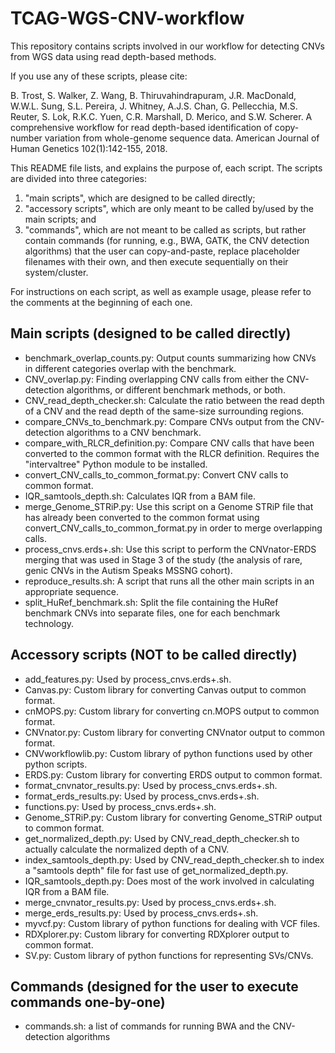 # TCAG-WGS-CNV-workflow
This repository contains scripts involved in our workflow for detecting CNVs from WGS data using read depth-based methods.

If you use any of these scripts, please cite:

B. Trost, S. Walker, Z. Wang, B. Thiruvahindrapuram, J.R. MacDonald, W.W.L. Sung, S.L. Pereira, J. Whitney, A.J.S. Chan, G. Pellecchia, M.S. Reuter, S. Lok, R.K.C. Yuen, C.R. Marshall, D. Merico, and S.W. Scherer. A comprehensive workflow for read depth-based identification of copy-number variation from whole-genome sequence data. American Journal of Human Genetics 102(1):142-155, 2018.

This README file lists, and explains the purpose of, each script.
The scripts are divided into three categories:

1) "main scripts", which are designed to be called directly;
2) "accessory scripts", which are only meant to be called by/used by the main scripts; and
3) "commands", which are not meant to be called as scripts, but rather contain commands
(for running, e.g., BWA, GATK, the CNV detection algorithms) that the user
can copy-and-paste, replace placeholder filenames with their own,
and then execute sequentially on their system/cluster.

For instructions on each script, as well as example usage, please refer to the comments at the beginning
of each one.

## Main scripts (designed to be called directly)

* benchmark_overlap_counts.py: Output counts summarizing how CNVs in different categories overlap with the benchmark.
* CNV_overlap.py: Finding overlapping CNV calls from either the CNV-detection algorithms, or different benchmark methods, or both.
* CNV_read_depth_checker.sh: Calculate the ratio between the read depth of a CNV and the read depth of the same-size surrounding regions.
* compare_CNVs_to_benchmark.py: Compare CNVs output from the CNV-detection algorithms to a CNV benchmark.
* compare_with_RLCR_definition.py: Compare CNV calls that have been converted to the common format with the RLCR definition. Requires the "intervaltree" Python module to be installed.
* convert_CNV_calls_to_common_format.py: Convert CNV calls to common format.
* IQR_samtools_depth.sh: Calculates IQR from a BAM file.
* merge_Genome_STRiP.py: Use this script on a Genome STRiP file that has already been converted to the common format using convert_CNV_calls_to_common_format.py in order to merge overlapping calls.
* process_cnvs.erds+.sh: Use this script to perform the CNVnator-ERDS merging that was used in Stage 3 of the study (the analysis of rare, genic CNVs in the Autism Speaks MSSNG cohort).
* reproduce_results.sh: A script that runs all the other main scripts in an appropriate sequence.
* split_HuRef_benchmark.sh: Split the file containing the HuRef benchmark CNVs into separate files, one for each benchmark technology.

## Accessory scripts (NOT to be called directly)
* add_features.py: Used by process_cnvs.erds+.sh.
* Canvas.py: Custom library for converting Canvas output to common format.
* cnMOPS.py: Custom library for converting cn.MOPS output to common format.
* CNVnator.py: Custom library for converting CNVnator output to common format.
* CNVworkflowlib.py: Custom library of python functions used by other python scripts.
* ERDS.py: Custom library for converting ERDS output to common format.
* format_cnvnator_results.py: Used by process_cnvs.erds+.sh.
* format_erds_results.py: Used by process_cnvs.erds+.sh.
* functions.py: Used by process_cnvs.erds+.sh.
* Genome_STRiP.py: Custom library for converting Genome_STRiP output to common format.
* get_normalized_depth.py: Used by CNV_read_depth_checker.sh to actually calculate the normalized depth of a CNV.
* index_samtools_depth.py: Used by CNV_read_depth_checker.sh to index a "samtools depth" file for fast use of get_normalized_depth.py.
* IQR_samtools_depth.py: Does most of the work involved in calculating IQR from a BAM file.
* merge_cnvnator_results.py: Used by process_cnvs.erds+.sh.
* merge_erds_results.py: Used by process_cnvs.erds+.sh.
* myvcf.py: Custom library of python functions for dealing with VCF files.
* RDXplorer.py: Custom library for converting RDXplorer output to common format.
* SV.py: Custom library of python functions for representing SVs/CNVs.

## Commands (designed for the user to execute commands one-by-one)
* commands.sh: a list of commands for running BWA and the CNV-detection algorithms
